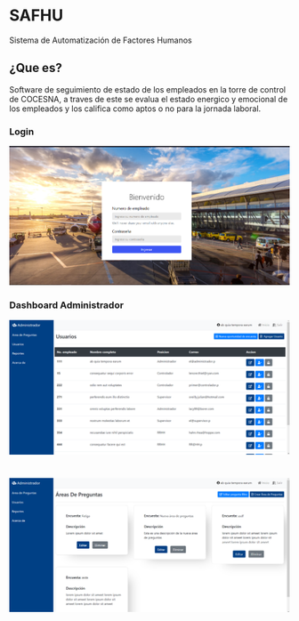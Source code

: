 # SAFHU
Sistema de Automatización de Factores Humanos

## ¿Que es?
Software de seguimiento de estado de los empleados en la torre de control de COCESNA, a traves de este se evalua el estado energico y emocional de los empleados y los califica como aptos o no para la jornada laboral.

### Login

![Login](https://github.com/paurv/SAFHU/blob/master/readme_img/quick%20view%201.png?raw=true)

### Dashboard Administrador

![Login](https://github.com/paurv/SAFHU/blob/master/readme_img/quick%20view%202.png?raw=true)

#

![Login](https://github.com/paurv/SAFHU/blob/master/readme_img/quick%20view%203.png?raw=true)
